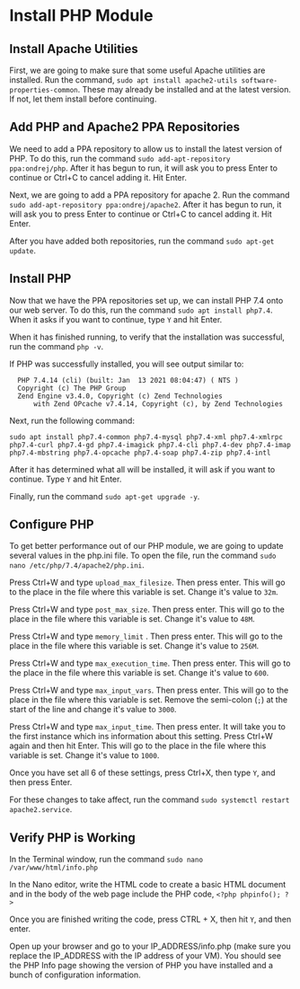 # Install PHP Module

## Install Apache Utilities

First, we are going to make sure that some useful Apache utilities are installed.  Run the command, `sudo apt install apache2-utils software-properties-common`.  These may already be installed and at the latest version. If not, let them install before continuing.

## Add PHP and Apache2 PPA Repositories

We need to add a PPA repository to allow us to install the latest version of PHP.  To do this, run the command `sudo add-apt-repository ppa:ondrej/php`.  After it has begun to run, it will ask you to press Enter to continue or Ctrl+C to cancel adding it.  Hit Enter.

Next, we are going to add a PPA repository for apache 2.  Run the command `sudo add-apt-repository ppa:ondrej/apache2`.  After it has begun to run, it will ask you to press Enter to continue or Ctrl+C to cancel adding it.  Hit Enter.

After you have added both repositories, run the command `sudo apt-get update`.

## Install PHP

Now that we have the PPA repositories set up, we can install PHP 7.4 onto our web server.  To do this, run the command `sudo apt install php7.4`.  When it asks if you want to continue, type `Y` and hit Enter.

When it has finished running, to verify that the installation was successful, run the command `php -v`.

If PHP was successfully installed, you will see output similar to:

```shell
  PHP 7.4.14 (cli) (built: Jan  13 2021 08:04:47) ( NTS )
  Copyright (c) The PHP Group
  Zend Engine v3.4.0, Copyright (c) Zend Technologies
      with Zend OPcache v7.4.14, Copyright (c), by Zend Technologies
```

Next, run the following command:

```shell
sudo apt install php7.4-common php7.4-mysql php7.4-xml php7.4-xmlrpc php7.4-curl php7.4-gd php7.4-imagick php7.4-cli php7.4-dev php7.4-imap php7.4-mbstring php7.4-opcache php7.4-soap php7.4-zip php7.4-intl
```

After it has determined what all will be installed, it will ask if you want to continue.  Type `Y` and hit Enter.

Finally, run the command `sudo apt-get upgrade -y`.

## Configure PHP

To get better performance out of our PHP module, we are going to update several values in the php.ini file.  To open the file, run the command `sudo nano /etc/php/7.4/apache2/php.ini`.

Press Ctrl+W and type `upload_max_filesize`.  Then press enter.  This will go to the place in the file where this variable is set.  Change it's value to `32m`.

Press Ctrl+W and type `post_max_size`.  Then press enter.  This will go to the place in the file where this variable is set.  Change it's value to `48M`.

Press Ctrl+W and type `memory_limit` .  Then press enter.  This will go to the place in the file where this variable is set.  Change it's value to `256M`.

Press Ctrl+W and type `max_execution_time`.  Then press enter.  This will go to the place in the file where this variable is set.  Change it's value to `600`.

Press Ctrl+W and type `max_input_vars`.  Then press enter.  This will go to the place in the file where this variable is set.  Remove the semi-colon (`;`) at the start of the line and change it's value to `3000`.

Press Ctrl+W and type `max_input_time`.  Then press enter.  It will take you to the first instance which ins information about this setting.  Press Ctrl+W again and then hit Enter.  This will go to the place in the file where this variable is set.  Change it's value to `1000`.

Once you have set all 6 of these settings, press Ctrl+X, then type `Y`, and then press Enter.

For these changes to take affect, run the command `sudo systemctl restart apache2.service`.

## Verify PHP is Working

In the Terminal window, run the command `sudo nano /var/www/html/info.php`

In the Nano editor, write the HTML code to create a basic HTML document and in the body of the web page include the PHP code, `<?php phpinfo(); ?>`

Once you are finished writing the code, press CTRL + X, then hit `Y`, and then enter.

Open up your browser and go to your IP_ADDRESS/info.php (make sure you replace the IP_ADDRESS with the IP address of your VM).  You should see the PHP Info page showing the version of PHP you have installed and a bunch of configuration information.